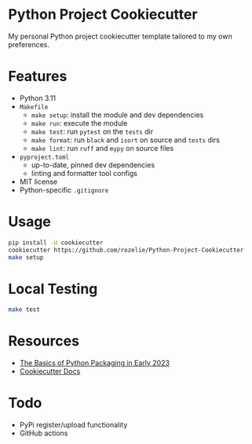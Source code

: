 # Python Project Cookiecutter
My personal Python project cookiecutter template tailored to my own preferences.

# Features
- Python 3.11
- `Makefile`
    - `make setup`: install the module and dev dependencies
    - `make run`: execute the module
    - `make test`: run `pytest` on the `tests` dir
    - `make format`: run `black` and `isort` on source and `tests` dirs
    - `make lint`: run `ruff` and `mypy` on source files
- `pyproject.toml`
  - up-to-date, pinned dev dependencies
  - linting and formatter tool configs
- MIT license
- Python-specific `.gitignore`

# Usage
```bash
pip install -U cookiecutter
cookiecutter https://github.com/rozelie/Python-Project-Cookiecutter
make setup
```

# Local Testing
```bash
make test
```

# Resources
- [The Basics of Python Packaging in Early 2023](https://drivendata.co/blog/python-packaging-2023)
- [Cookiecutter Docs](https://cookiecutter.readthedocs.io/en/1.7.2/index.html)

# Todo
- PyPi register/upload functionality
- GitHub actions